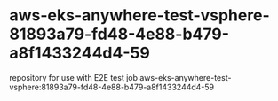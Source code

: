 # aws-eks-anywhere-test-vsphere-81893a79-fd48-4e88-b479-a8f1433244d4-59
repository for use with E2E test job aws-eks-anywhere-test-vsphere:81893a79-fd48-4e88-b479-a8f1433244d4-59
